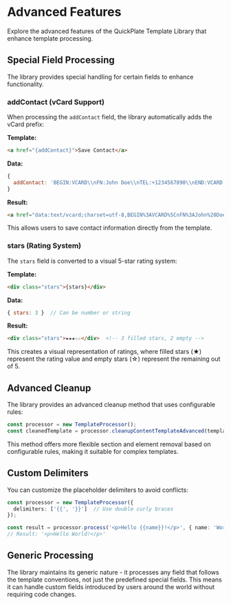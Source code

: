 # Advanced Features

Explore the advanced features of the QuickPlate Template Library that enhance template processing.

## Special Field Processing

The library provides special handling for certain fields to enhance functionality.

### addContact (vCard Support)

When processing the `addContact` field, the library automatically adds the vCard prefix:

**Template:**
```html
<a href="{addContact}">Save Contact</a>
```

**Data:**
```javascript
{
  addContact: 'BEGIN:VCARD\\nFN:John Doe\\nTEL:+1234567890\\nEND:VCARD'
}
```

**Result:**
```html
<a href="data:text/vcard;charset=utf-8,BEGIN%3AVCARD%5CnFN%3AJohn%20Doe%5CnTEL%3A%2B1234567890%5CnEND%3AVCARD">Save Contact</a>
```

This allows users to save contact information directly from the template.

### stars (Rating System)

The `stars` field is converted to a visual 5-star rating system:

**Template:**
```html
<div class="stars">{stars}</div>
```

**Data:**
```javascript
{ stars: 3 }  // Can be number or string
```

**Result:**
```html
<div class="stars">★★★☆☆</div>  <!-- 3 filled stars, 2 empty -->
```

This creates a visual representation of ratings, where filled stars (★) represent the rating value and empty stars (☆) represent the remaining out of 5.

## Advanced Cleanup

The library provides an advanced cleanup method that uses configurable rules:

```typescript
const processor = new TemplateProcessor();
const cleanedTemplate = processor.cleanupContentTemplateAdvanced(template, data);
```

This method offers more flexible section and element removal based on configurable rules, making it suitable for complex templates.

## Custom Delimiters

You can customize the placeholder delimiters to avoid conflicts:

```typescript
const processor = new TemplateProcessor({
  delimiters: ['{{', '}}']  // Use double curly braces
});

const result = processor.process('<p>Hello {{name}}!</p>', { name: 'World' });
// Result: '<p>Hello World!</p>'
```

## Generic Processing

The library maintains its generic nature - it processes any field that follows the template conventions, not just the predefined special fields. This means it can handle custom fields introduced by users around the world without requiring code changes.